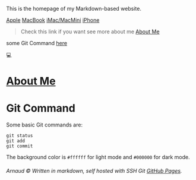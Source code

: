 This is the homepage of my Markdown-based website.



[Apple](https://www.apple.com/fr) [MacBook](#MacBook) [iMac/MacMini](#iMac/MacMini) [iPhone](#iPhone)


>Check this link if you want see more about me [About Me](#aboutme)

some Git Command [here](#GitCommand)

💻

# [About Me](aboutme)





# Git Command
Some basic Git commands are:

```
git status
git add
git commit
```
The background color is `#ffffff` for light mode and `#000000` for dark mode.

###### Arnaud ©  Written in markdown, self hosted with SSH Git [GitHub Pages](https://pages.github.com/).
